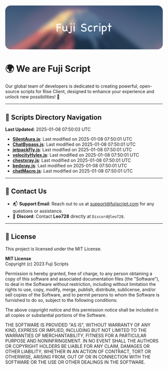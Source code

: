![Banner](.github/b.webp)

# 🌍 **We are Fuji Script**

Our global team of developers is dedicated to creating powerful, open-source scripts for Rise Client, designed to enhance your experience and unlock new possibilities! 🌟

---
<!-- SCRIPTS_NAVIGATION_START -->
## 📂 **Scripts Directory Navigation**

**Last Updated**: 2025-01-08 07:50:03 UTC

- **[SilentAura.js](scripts/SilentAura.js)**: Last modified on 2025-01-08 07:50:01 UTC
- **[ChatBypass.js](scripts/ChatBypass.js)**: Last modified on 2025-01-08 07:50:01 UTC
- **[jetpackFly.js](scripts/jetpackFly.js)**: Last modified on 2025-01-08 07:50:01 UTC
- **[velocityHylex.js](scripts/velocityHylex.js)**: Last modified on 2025-01-08 07:50:01 UTC
- **[chestxray.js](scripts/chestxray.js)**: Last modified on 2025-01-08 07:50:01 UTC
- **[bedxray.js](scripts/bedxray.js)**: Last modified on 2025-01-08 07:50:01 UTC
- **[chatMacro.js](scripts/chatMacro.js)**: Last modified on 2025-01-08 07:50:01 UTC

<!-- SCRIPTS_NAVIGATION_END -->

---

## 💬 **Contact Us**  
- 📬 **Support Email**: Reach out to us at [support@fujiscript.com](mailto:support@fujiscript.com) for any questions or assistance.  
- 💬 **Discord**: Contact **Leo728** directly at `Discord@leo728`.

---

## 📜 **License**

This project is licensed under the MIT License.  

**MIT License**  
Copyright (c) 2023 Fuji Scripts  

Permission is hereby granted, free of charge, to any person obtaining a copy of this software and associated documentation files (the "Software"), to deal in the Software without restriction, including without limitation the rights to use, copy, modify, merge, publish, distribute, sublicense, and/or sell copies of the Software, and to permit persons to whom the Software is furnished to do so, subject to the following conditions:  

The above copyright notice and this permission notice shall be included in all copies or substantial portions of the Software.  

THE SOFTWARE IS PROVIDED "AS IS", WITHOUT WARRANTY OF ANY KIND, EXPRESS OR IMPLIED, INCLUDING BUT NOT LIMITED TO THE WARRANTIES OF MERCHANTABILITY, FITNESS FOR A PARTICULAR PURPOSE AND NONINFRINGEMENT. IN NO EVENT SHALL THE AUTHORS OR COPYRIGHT HOLDERS BE LIABLE FOR ANY CLAIM, DAMAGES OR OTHER LIABILITY, WHETHER IN AN ACTION OF CONTRACT, TORT OR OTHERWISE, ARISING FROM, OUT OF OR IN CONNECTION WITH THE SOFTWARE OR THE USE OR OTHER DEALINGS IN THE SOFTWARE.  
